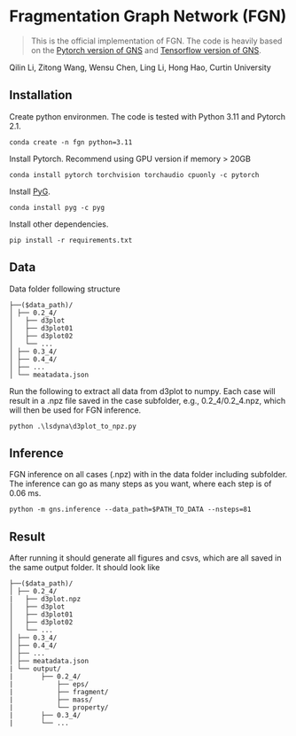 # Fragmentation Graph Network (FGN)
> This is the official implementation of FGN. 
The code is heavily based on the [Pytorch version of GNS](https://github.com/geoelements/gns) and [Tensorflow version of GNS](https://github.com/deepmind/deepmind-research/tree/master/learning_to_simulate).

Qilin Li, Zitong Wang, Wensu Chen, Ling Li, Hong Hao, Curtin University

## Installation
Create python environmen. The code is tested with Python 3.11 and Pytorch 2.1.
```
conda create -n fgn python=3.11
```
Install Pytorch. Recommend using GPU version if memory > 20GB
```
conda install pytorch torchvision torchaudio cpuonly -c pytorch
```
Install [PyG](https://github.com/pyg-team/pytorch_geometric).
```
conda install pyg -c pyg
```
Install other dependencies.
```
pip install -r requirements.txt
```

## Data
Data folder following structure
```
├──($data_path)/
│ ├── 0.2_4/
│   ├── d3plot
│   ├── d3plot01
│   ├── d3plot02
│   └── ...
│ ├── 0.3_4/
│ ├── 0.4_4/
│ ├── ...
│ └── meatadata.json

```
Run the following to extract all data from d3plot to numpy. Each case will result in a .npz file saved in the case subfolder, e.g., 0.2_4/0.2_4.npz, which will then be used for FGN inference.
```
python .\lsdyna\d3plot_to_npz.py
```

## Inference
FGN inference on all cases (.npz) with in the data folder including subfolder. The inference can go as many steps as you want, where each step is of 0.06 ms.
```
python -m gns.inference --data_path=$PATH_TO_DATA --nsteps=81
```

## Result
After running it should generate all figures and csvs, which are all saved in the same output folder. It should look like
```
├──($data_path)/
│ ├── 0.2_4/
|   ├── d3plot.npz
│   ├── d3plot
│   ├── d3plot01
│   ├── d3plot02
│   └── ...
│ ├── 0.3_4/
│ ├── 0.4_4/
│ ├── ...
│ ├── meatadata.json
| └── output/
|       ├── 0.2_4/
|           ├── eps/
|           ├── fragment/
|           ├── mass/
|           └── property/
|       ├── 0.3_4/
|       └── ...
```

